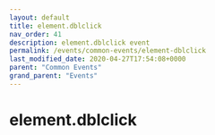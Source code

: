 ```yaml
---
layout: default
title: element.dblclick 
nav_order: 41
description: element.dblclick event
permalink: /events/common-events/element-dblclick
last_modified_date: 2020-04-27T17:54:08+0000
parent: "Common Events"
grand_parent: "Events"
---
```


# element.dblclick
